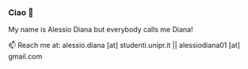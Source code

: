 ### Ciao 👋
My name is Alessio Diana but everybody calls me Diana!

 📫 Reach me at: alessio.diana [at] studenti.unipr.it || alessiodiana01 [at] gmail.com
<!--
**jokerale/jokerale** is a ✨ _special_ ✨ repository because its `README.md` (this file) appears on your GitHub profile.

Here are some ideas to get you started:

- 🔭 I’m currently working on ...
- 🌱 I’m currently learning ...
- 👯 I’m looking to collaborate on ...
- 🤔 I’m looking for help with ...
- 💬 Ask me about ...
- 😄 Pronouns: ...
- ⚡ Fun fact: ...
-->
